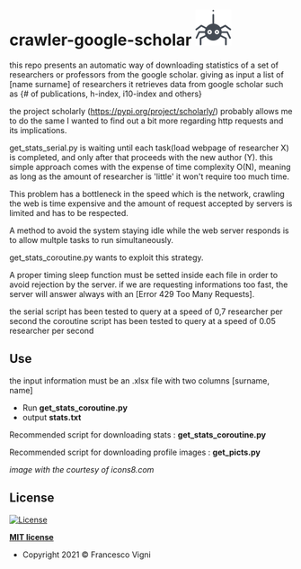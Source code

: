 # crawler-google-scholar ![](spider.png)

this repo presents an automatic way of downloading statistics of a set of researchers or professors from the google scholar.
giving as input a list of [name surname] of researchers it retrieves data from google scholar such as {# of publications, h-index, i10-index and others}

the project scholarly (https://pypi.org/project/scholarly/) probably allows me to do the same I wanted
to find out a bit more regarding http requests and its implications.

get_stats_serial.py is waiting until each task(load webpage of researcher X) is completed, and only after that proceeds with the new author (Y).
this simple approach comes with the expense of time complexity O(N), meaning as long as the amount of researcher is 'little' it won't require too much time.

This problem has a bottleneck in the speed which is the network, crawling the web is time expensive and the amount of request accepted by servers is limited and has to be respected.

A method to avoid the system staying idle while the web server responds is to allow multple tasks to run simultaneously.

get_stats_coroutine.py wants to exploit this strategy.

A proper timing sleep function must be setted inside each file in order to avoid rejection by the server.
if we are requesting informations too fast, the server will answer always with an [Error 429 Too Many Requests].

the serial script has been tested to query at a speed of 0,7 researcher per second
the coroutine script has been tested to query at a speed of 0.05 researcher per second

## Use
the input information must be an .xlsx file with two columns [surname, name]
- Run **get_stats_coroutine.py**
- output **stats.txt**

Recommended script for downloading stats : **get_stats_coroutine.py**


Recommended script for downloading profile images : **get_picts.py**



*image with the courtesy of icons8.com*


## License

[![License](http://img.shields.io/:license-mit-blue.svg?style=flat-square)](http://badges.mit-license.org)

**[MIT license](http://opensource.org/licenses/mit-license.php)**
- Copyright 2021 © Francesco Vigni